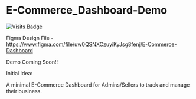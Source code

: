 # E-Commerce_Dashboard-Demo

[![Visits Badge](https://badges.pufler.dev/visits/sahilsarin390/E-Commerce_Dashboard-Demo)](https://badges.pufler.dev)

Figma Design File - https://www.figma.com/file/uw0QSNXCzuyiKyJsg8fenj/E-Commerce-Dashboard

Demo Coming Soon!!

Initial Idea:

A minimal E-Commerce Dashboard for Admins/Sellers to track and manage their business.
